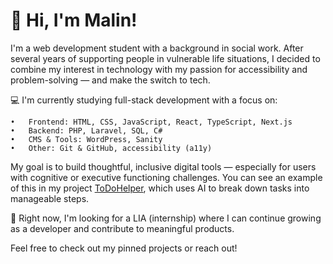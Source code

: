 # 👋 Hi, I'm Malin!

I'm a web development student with a background in social work. After several years of supporting people in vulnerable life situations, I decided to combine my interest in technology with my passion for accessibility and problem-solving — and make the switch to tech.

💻 I'm currently studying full-stack development with a focus on:

	•	Frontend: HTML, CSS, JavaScript, React, TypeScript, Next.js
	•	Backend: PHP, Laravel, SQL, C#
	•	CMS & Tools: WordPress, Sanity
	•	Other: Git & GitHub, accessibility (a11y)

My goal is to build thoughtful, inclusive digital tools — especially for users with cognitive or executive functioning challenges. You can see an example of this in my project [ToDoHelper](https://github.com/PU-MEriksson/ToDoHelper), which uses AI to break down tasks into manageable steps.

🌱 Right now, I'm looking for a LIA (internship) where I can continue growing as a developer and contribute to meaningful products.

Feel free to check out my pinned projects or reach out!

